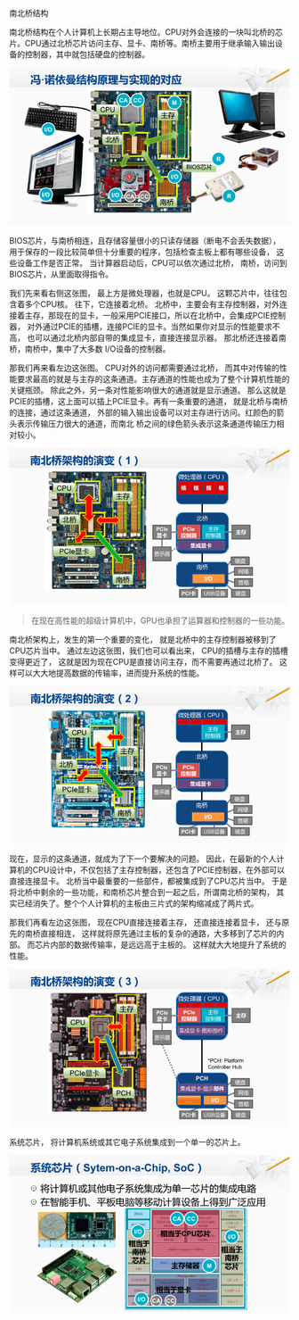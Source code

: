 
南北桥结构

南北桥结构在个人计算机上长期占主导地位。CPU对外会连接的一块叫北桥的芯片。CPU通过北桥芯片访问主存、显卡、南桥等。南桥主要用于继承输入输出设备的控制器，其中就包括硬盘的控制器。

![image-20201026175843953](assets/image-20201026175843953.png)

BIOS芯片，与南桥相连，且存储容量很小的只读存储器（断电不会丢失数据）， 用于保存的一段比较简单但十分重要的程序，包括检查主板上都有哪些设备， 这些设备工作是否正常。 当计算器启动后，CPU可以依次通过北桥， 南桥，访问到BIOS芯片，从里面取得指令。 



我们先来看右侧这张图， 最上方是微处理器，也就是CPU。 这颗芯片中，往往包含着多个CPU核。 往下，它连接着北桥。 北桥中，主要会有主存控制器，对外连接着主存，那现在的显卡，一般采用PCIE接口，所以在北桥中，会集成PCIE控制器， 对外通过PCIE的插槽，连接PCIE的显卡。当然如果你对显示的性能要求不高， 也可以通过北桥内部自带的集成显卡，直接连接显示器。 那北桥还连接着南桥，南桥中，集中了大多数 I/O设备的控制器。



那我们再来看左边这张图。 CPU对外的访问都需要通过北桥， 而其中对传输的性能要求最高的就是与主存的这条通道。主存通道的性能也成为了整个计算机性能的关键瓶颈。 除此之外，另一条对性能影响很大的通道就是显示通道。 那么这就是PCIE的插槽，这上面可以插上PCIE显卡。再有一条重要的通道， 就是北桥与南桥的连接，通过这条通道， 外部的输入输出设备可以对主存进行访问。红颜色的箭头表示传输压力很大的通道，而南北 桥之间的绿色箭头表示这条通道传输压力相对较小。

![image-20201026175902333](assets/image-20201026175902333.png)

> 在现在高性能的超级计算机中，GPU也承担了运算器和控制器的一些功能。 

南北桥架构上，发生的第一个重要的变化， 就是北桥中的主存控制器被移到了CPU芯片当中。 通过左边这张图，我们也可以看出来， CPU的插槽与主存的插槽变得更近了， 这就是因为现在CPU是直接访问主存，而不需要再通过北桥了。 这样可以大大地提高数据的传输率，进而提升系统的性能。 

![image-20201026175920901](assets/image-20201026175920901.png)

现在，显示的这条通道，就成为了下一个要解决的问题。 因此，在最新的个人计算机的CPU设计中，不仅包括了主存控制器，还包含了PCIE控制器，在外部可以直接连接显卡。 北桥当中最重要的一些部件，都被集成到了CPU芯片当中。 于是将北桥中剩余的一些功能，和南桥芯片整合到一起之后，所谓南北桥的架构， 其实已经消失了。整个个人计算机的主板由三片式的架构缩减成了两片式。 

那我们再看左边这张图， 现在CPU直接连接着主存， 还直接连接着显卡， 还与原先的南桥直接相连， 这样就将原先通过主板的复杂的通路，大多移到了芯片的内部。 而芯片内部的数据传输率，是远远高于主板的。 这样就大大地提升了系统的性能。

![image-20201026175938159](assets/image-20201026175938159.png)

 系统芯片， 将计算机系统或其它电子系统集成到一个单一的芯片上。

![image-20201026175952838](assets/image-20201026175952838.png)



